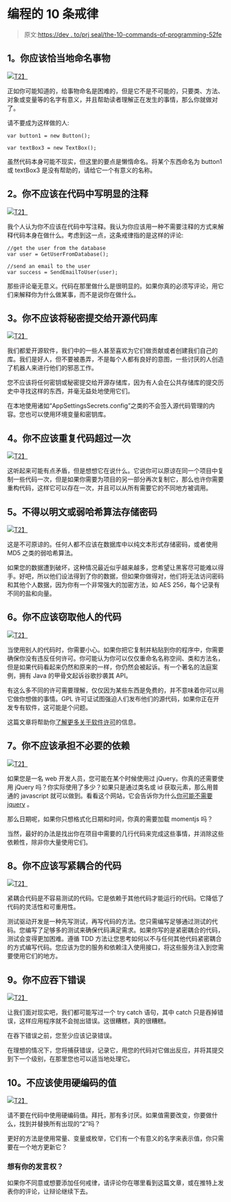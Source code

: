 # 编程的 10 条戒律

> 原文:[https://dev . to/prj seal/the-10-commands-of-programming-52fe](https://dev.to/prjseal/the-10-commandments-of-programming-52fe)

## [](#1-thou-shalt-name-things-properly)1。你应该恰当地命名事物

[![](../Images/54ac4088925e131ffaa99617ae7a3ad0.png)T2】](https://res.cloudinary.com/practicaldev/image/fetch/s--y2O5CWXI--/c_limit%2Cf_auto%2Cfl_progressive%2Cq_66%2Cw_880/https://media3.giphy.com/media/jmB9YQa1f2MFi/giphy.gif)

正如你可能知道的，给事物命名是困难的，但是它不是不可能的，只要类、方法、对象或变量等的名字有意义，并且帮助读者理解正在发生的事情，那么你就做对了。

请不要成为这样做的人:

```
var button1 = new Button();

var textBox3 = new TextBox(); 
```

虽然代码本身可能不现实，但这里的要点是懒惰命名。将某个东西命名为 button1 或 textBox3 是没有帮助的，请给它一个有意义的名称。

## [](#2-thou-shalt-not-write-obvious-comments-in-the-code)2。你不应该在代码中写明显的注释

[![](../Images/8de409c9c7243218334be6f3efc4ea77.png)T2】](https://res.cloudinary.com/practicaldev/image/fetch/s--2jwjSEu9--/c_limit%2Cf_auto%2Cfl_progressive%2Cq_66%2Cw_880/https://media3.giphy.com/media/1gWkfw7pt1zJsxlzI7/giphy.gif)

我个人认为你不应该在代码中写注释。我认为你应该用一种不需要注释的方式来解释代码本身在做什么。考虑到这一点，这条戒律指的是这样的评论:

```
//get the user from the database
var user = GetUserFromDatabase();

//send an email to the user
var success = SendEmailToUser(user); 
```

那些评论毫无意义。代码在那里做什么是很明显的。如果你真的必须写评论，用它们来解释你为什么做某事，而不是说你在做什么。

## [](#3-thou-shalt-not-commit-secrets-to-open-source-code-repositories)3。你不应该将秘密提交给开源代码库

[![](../Images/b67738aac81e6c239903842bcfbe1b07.png)T2】](https://res.cloudinary.com/practicaldev/image/fetch/s--GE8ZCtRg--/c_limit%2Cf_auto%2Cfl_progressive%2Cq_66%2Cw_880/https://media3.giphy.com/media/yow6i0Zmp7G24/giphy.gif)

我们都爱开源软件，我们中的一些人甚至喜欢为它们做贡献或者创建我们自己的库。我们是好人，但不要被愚弄，不是每个人都有良好的意图，一些讨厌的人创造了机器人来进行他们的邪恶工作。

您不应该将任何密钥或秘密提交给开源存储库，因为有人会在公共存储库的提交历史中寻找这样的东西，并毫无益处地使用它们。

在本地使用诸如“AppSettingsSecrets.config”之类的不会签入源代码管理的内容。您也可以使用环境变量和密钥库。

## [](#4-thou-shalt-not-duplicate-code-more-than-once)4。你不应该重复代码超过一次

[![](../Images/eb945643587b68f82eedf8249116f43d.png)T2】](https://res.cloudinary.com/practicaldev/image/fetch/s--OsygZjXI--/c_limit%2Cf_auto%2Cfl_progressive%2Cq_66%2Cw_880/https://media0.giphy.com/media/jFywwp8TzdCFi/giphy.gif)

这听起来可能有点矛盾，但是想想它在说什么。它说你可以原谅在同一个项目中复制一些代码一次，但是如果你需要为项目的另一部分再次复制它，那么也许你需要重构代码，这样它可以存在一次，并且可以从所有需要它的不同地方被调用。

## [](#5-thou-shalt-not-store-passwords-in-the-clear-or-with-a-weak-hash-algorithm)5。不得以明文或弱哈希算法存储密码

[![](../Images/38f8b20781c66fc574a96588dfa12fa7.png)T2】](https://res.cloudinary.com/practicaldev/image/fetch/s--PC73YxNx--/c_limit%2Cf_auto%2Cfl_progressive%2Cq_66%2Cw_880/https://media3.giphy.com/media/It8qXjo51Rgek/giphy.gif)

这是不可原谅的。任何人都不应该在数据库中以纯文本形式存储密码，或者使用 MD5 之类的弱哈希算法。

如果您的数据遭到破坏，这种情况最近似乎越来越多，您希望让黑客尽可能难以得手。好吧，所以他们设法得到了你的数据，但如果你做得对，他们将无法访问密码和其他个人数据，因为你有一个非常强大的加密方法，如 AES 256，每个记录有不同的盐和向量。

## [](#6-thou-shalt-not-steal-other-peoples-code)6。你不应该窃取他人的代码

[![](../Images/4ae9bf034c196e81a5c67ffbea3d7691.png)T2】](https://res.cloudinary.com/practicaldev/image/fetch/s--PVAMONKa--/c_limit%2Cf_auto%2Cfl_progressive%2Cq_66%2Cw_880/https://media0.giphy.com/media/l44QjgeQ5ium91n9K/giphy.gif)

当使用别人的代码时，你需要小心。如果你把它复制并粘贴到你的程序中，你需要确保你没有违反任何许可。你可能认为你可以仅仅重命名名称空间、类和方法名，但是如果代码看起来仍然和原来的一样，你仍然会被起诉。有一个著名的法庭案例，拥有 Java 的甲骨文起诉谷歌抄袭其 API。

有这么多不同的许可需要理解，仅仅因为某些东西是免费的，并不意味着你可以用它做你想做的事情。GPL 许可证试图强迫人们发布他们的源代码，如果你正在开发专有软件，这可能是个问题。

这篇文章将帮助你[了解更多关于软件许可](https://medium.com/shakuro/software-licenses-explained-77f4f18ebeb1)的信息。

## [](#7-thou-shalt-not-take-on-unnecessary-dependencies)7。你不应该承担不必要的依赖

[![](../Images/893bce771ec9b42325c7f8024ceff27e.png)T2】](https://res.cloudinary.com/practicaldev/image/fetch/s--THY4t4x5--/c_limit%2Cf_auto%2Cfl_progressive%2Cq_66%2Cw_880/https://media1.giphy.com/media/yHKOzZnHZyjkY/giphy.gif)

如果您是一名 web 开发人员，您可能在某个时候使用过 jQuery。你真的还需要使用 jQuery 吗？你实际使用了多少？如果只是通过类名或 id 获取元素，那么用普通的 javascript 就可以做到。看看这个网站，它会告诉你为什么[你可能不需要 jquery](http://youmightnotneedjquery.com/) 。

那么日期呢，如果你只想格式化日期和时间，你真的需要加载 momentjs 吗？

当然，最好的办法是找出你在项目中需要的几行代码来完成这些事情，并消除这些依赖性，除非你大量使用它们。

## [](#8-thou-shalt-not-write-tightly-coupled-code)8。你不应该写紧耦合的代码

[![](../Images/4db8e31cef1ff9711c6b10a7a2136742.png)T2】](https://res.cloudinary.com/practicaldev/image/fetch/s--Wp7XQLr---/c_limit%2Cf_auto%2Cfl_progressive%2Cq_66%2Cw_880/https://media1.giphy.com/media/pcKoz7f46DSa0B569s/giphy.gif)

紧耦合代码是不容易测试的代码。它是依赖于其他代码才能运行的代码。它降低了代码的灵活性和可重用性。

测试驱动开发是一种先写测试，再写代码的方法。您只需编写足够通过测试的代码。您编写了足够多的测试来确保代码满足需求。如果你写的是紧密耦合的代码，测试会变得更加困难。遵循 TDD 方法让您思考如何以不与任何其他代码紧密耦合的方式编写代码。您应该为您的服务和依赖注入使用接口，将这些服务注入到您需要使用它们的地方。

## [](#9-thou-shalt-not-swallow-errors)9。你不应吞下错误

[![](../Images/987cd9ac095b6ef9240319c60c9e5150.png)T2】](https://res.cloudinary.com/practicaldev/image/fetch/s--UsxmESdK--/c_limit%2Cf_auto%2Cfl_progressive%2Cq_66%2Cw_880/https://media2.giphy.com/media/xTiTnw85D3dc3SeYRG/giphy.gif)

让我们面对现实吧，我们都可能写过一个 try catch 语句，其中 catch 只是吞掉错误，这样应用程序就不会抛出错误。这很糟糕，真的很糟糕。

在吞下错误之前，您至少应该记录错误。

在理想的情况下，您将捕获错误，记录它，用您的代码对它做出反应，并将其提交到下一个级别，在那里您也可以适当地处理它。

## [](#10-thou-shalt-not-use-hardcoded-values)10。不应该使用硬编码的值

[![](../Images/790f8ba97bde18c9cd3fe286b25deb22.png)T2】](https://res.cloudinary.com/practicaldev/image/fetch/s--h6vr7Lyw--/c_limit%2Cf_auto%2Cfl_progressive%2Cq_66%2Cw_880/https://media2.giphy.com/media/3o72F7RrTPW6jymXew/giphy.gif)

请不要在代码中使用硬编码值。拜托，那有多讨厌。如果值需要改变，你要做什么，找到并替换所有出现的“2”吗？

更好的方法是使用常量、变量或枚举，它们有一个有意义的名字来表示值，你只需要在一个地方更新它？

### [](#want-to-have-your-say)想有你的发言权？

如果你不同意或想要添加任何戒律，请评论你在哪里看到这篇文章，或在推特上发表你的评论，让辩论继续下去。